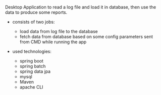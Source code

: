 Desktop Application to read a log file and load it in database, then use the data to produce some reports.
- consists of two jobs:
	- load data from log file to the database
	- fetch data from database based on some config parameters sent from CMD while running the app
	
- used technologies:
	- spring boot
	- spring batch
	- spring data jpa
	- mysql
	- Maven
	- apache CLI

